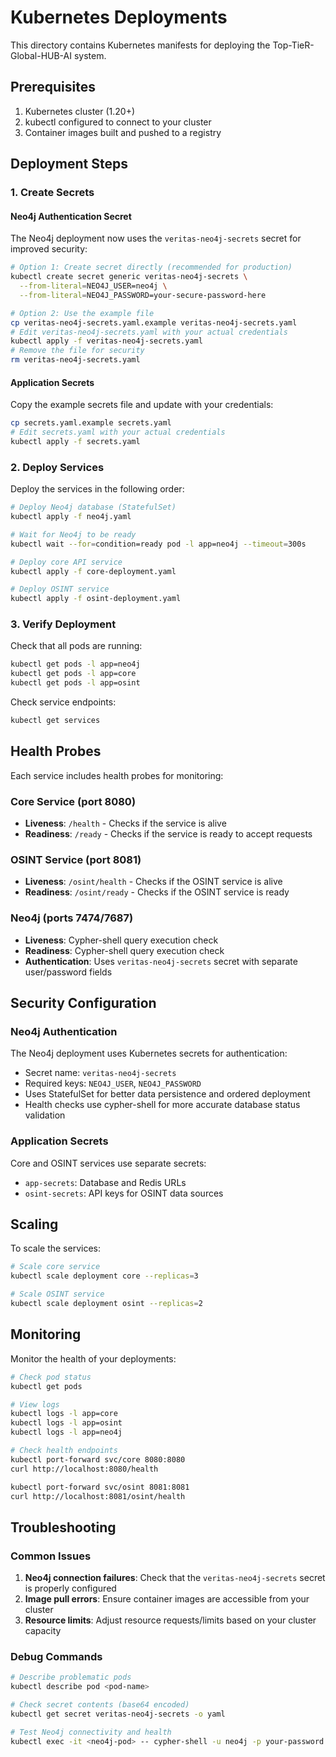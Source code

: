# Kubernetes Deployments

This directory contains Kubernetes manifests for deploying the Top-TieR-Global-HUB-AI system.

## Prerequisites

1. Kubernetes cluster (1.20+)
2. kubectl configured to connect to your cluster
3. Container images built and pushed to a registry

## Deployment Steps

### 1. Create Secrets

#### Neo4j Authentication Secret

The Neo4j deployment now uses the `veritas-neo4j-secrets` secret for improved security:

```bash
# Option 1: Create secret directly (recommended for production)
kubectl create secret generic veritas-neo4j-secrets \
  --from-literal=NEO4J_USER=neo4j \
  --from-literal=NEO4J_PASSWORD=your-secure-password-here

# Option 2: Use the example file
cp veritas-neo4j-secrets.yaml.example veritas-neo4j-secrets.yaml
# Edit veritas-neo4j-secrets.yaml with your actual credentials
kubectl apply -f veritas-neo4j-secrets.yaml
# Remove the file for security
rm veritas-neo4j-secrets.yaml
```

#### Application Secrets

Copy the example secrets file and update with your credentials:

```bash
cp secrets.yaml.example secrets.yaml
# Edit secrets.yaml with your actual credentials
kubectl apply -f secrets.yaml
```

### 2. Deploy Services

Deploy the services in the following order:

```bash
# Deploy Neo4j database (StatefulSet)
kubectl apply -f neo4j.yaml

# Wait for Neo4j to be ready
kubectl wait --for=condition=ready pod -l app=neo4j --timeout=300s

# Deploy core API service
kubectl apply -f core-deployment.yaml

# Deploy OSINT service
kubectl apply -f osint-deployment.yaml
```

### 3. Verify Deployment

Check that all pods are running:

```bash
kubectl get pods -l app=neo4j
kubectl get pods -l app=core
kubectl get pods -l app=osint
```

Check service endpoints:

```bash
kubectl get services
```

## Health Probes

Each service includes health probes for monitoring:

### Core Service (port 8080)
- **Liveness**: `/health` - Checks if the service is alive
- **Readiness**: `/ready` - Checks if the service is ready to accept requests

### OSINT Service (port 8081)
- **Liveness**: `/osint/health` - Checks if the OSINT service is alive
- **Readiness**: `/osint/ready` - Checks if the OSINT service is ready

### Neo4j (ports 7474/7687)
- **Liveness**: Cypher-shell query execution check
- **Readiness**: Cypher-shell query execution check
- **Authentication**: Uses `veritas-neo4j-secrets` secret with separate user/password fields

## Security Configuration

### Neo4j Authentication

The Neo4j deployment uses Kubernetes secrets for authentication:

- Secret name: `veritas-neo4j-secrets`
- Required keys: `NEO4J_USER`, `NEO4J_PASSWORD`
- Uses StatefulSet for better data persistence and ordered deployment
- Health checks use cypher-shell for more accurate database status validation

### Application Secrets

Core and OSINT services use separate secrets:

- `app-secrets`: Database and Redis URLs
- `osint-secrets`: API keys for OSINT data sources

## Scaling

To scale the services:

```bash
# Scale core service
kubectl scale deployment core --replicas=3

# Scale OSINT service
kubectl scale deployment osint --replicas=2
```

## Monitoring

Monitor the health of your deployments:

```bash
# Check pod status
kubectl get pods

# View logs
kubectl logs -l app=core
kubectl logs -l app=osint
kubectl logs -l app=neo4j

# Check health endpoints
kubectl port-forward svc/core 8080:8080
curl http://localhost:8080/health

kubectl port-forward svc/osint 8081:8081
curl http://localhost:8081/osint/health
```

## Troubleshooting

### Common Issues

1. **Neo4j connection failures**: Check that the `veritas-neo4j-secrets` secret is properly configured
2. **Image pull errors**: Ensure container images are accessible from your cluster
3. **Resource limits**: Adjust resource requests/limits based on your cluster capacity

### Debug Commands

```bash
# Describe problematic pods
kubectl describe pod <pod-name>

# Check secret contents (base64 encoded)
kubectl get secret veritas-neo4j-secrets -o yaml

# Test Neo4j connectivity and health
kubectl exec -it <neo4j-pod> -- cypher-shell -u neo4j -p your-password "RETURN 1"
```